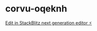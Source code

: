 # corvu-oqeknh

[Edit in StackBlitz next generation editor ⚡️](https://stackblitz.com/~/github.com/dannylin108/corvu-oqeknh)